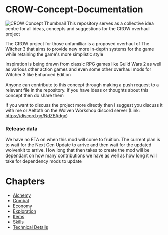 # CROW-Concept-Documentation
![CROW Concept Thumbnail](https://user-images.githubusercontent.com/88400328/206307757-426a0b69-a4cc-433d-ba75-461eda340110.jpg)
This repository serves as a collective idea centre for all ideas, concepts and suggestions for the CROW overhaul project

The CROW project for those unfamilliar is a proposed overhaul of The Witcher 3 that aims to provide new more in-depth systems for the game while retaining the game's more simplistic style

Inspiration is being drawn from classic RPG games like Guild Wars 2 as well as various other action games and even some other overhaul mods for Witcher 3 like Enhanced Edition

Anyone can contribute to this concept through making a push request to a relevant file in the repository. If you have ideas or thoughts about this concept then do share them

If you want to discuss the project more directly then I suggest you discuss it with me or Aeltoth on the Wolven Workshop discord server (Link: https://discord.gg/NdZEAdgx)

### Release data
We have no ETA on when this mod will come to fruition. The current plan is to wait for the Next Gen Update to arrive and then wait for the updated wolvenkit to arrive. How long that then takes to create the mod will be dependant on how many contributions we have as well as how long it will take for dependency mods to update

# Chapters
 - [Alchemy](CROW%20Alchemy%20Concepts.md)
 - [Combat](CROW%20Combat%20Concepts.md)
 - [Economy](CROW%20Economy%20Concepts.md)
 - [Exploration](CROW%20Exploration%20Concepts.md)
 - [Items](CROW%20Item%20Concepts.md)
 - [Skills](CROW%20Skills%20Concepts.md)
 - [Technical Details](CROW%20Technical%20Specifications.md)

